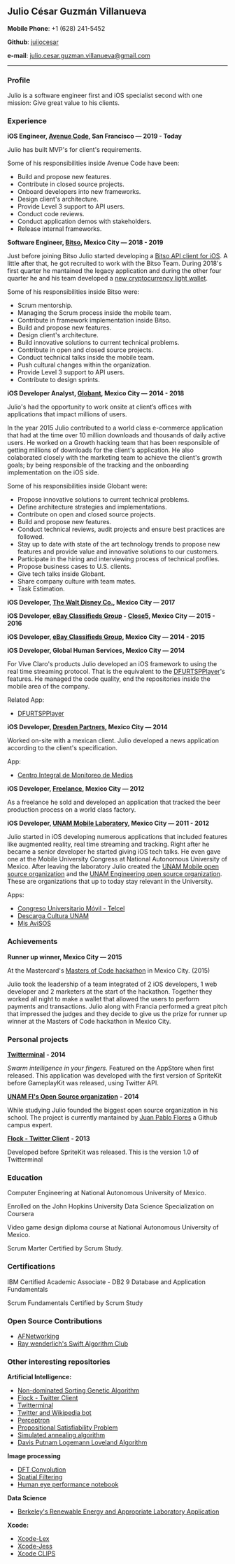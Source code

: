 ## Julio César Guzmán Villanueva

**Mobile Phone**: +1 (628) 241-5452

**Github**: [juiiocesar](http://github.com/juiiocesar)

**e-mail**: julio.cesar.guzman.villanueva@gmail.com

****

### Profile
Julio is a software engineer first and iOS specialist second with one mission: Give great value to his clients.

### Experience

**iOS Engineer, [Avenue Code](https://www.avenuecode.com), San Francisco — 2019 - Today** 

Julio has built MVP's for client's requirements. 

Some of his responsibilities inside Avenue Code have been:

- Build and propose new features.
- Contribute in closed source projects.
- Onboard developers into new frameworks.
- Design client's architecture.
- Provide Level 3 support to API users.
- Conduct code reviews.
- Conduct application demos with stakeholders.
- Release internal frameworks.

**Software Engineer, [Bitso](https://www.bitso.com/), Mexico City — 2018 - 2019**

Just before joining Bitso Julio started developing a [Bitso API client for iOS](https://github.com/JuIioCesar/Bitso). A little after that, he got recruited to work with the Bitso Team. During 2018's first quarter he mantained the legacy application and during the other four quarter he and his team developed a [new cryptocurrency light wallet](https://apps.apple.com/us/app/bitso/id1292836438). 

Some of his responsibilities inside Bitso were:

- Scrum mentorship.
- Managing the Scrum process inside the mobile team. 
- Contribute in framework implementation inside Bitso.
- Build and propose new features.
- Design client's architecture.
- Build innovative solutions to current technical problems.
- Contribute in open and closed source projects.
- Conduct technical talks inside the mobile team.
- Push cultural changes within the organization.
- Provide Level 3 support to API users.
- Contribute to design sprints. 

**iOS Developer Analyst, [Globant](https://www.globant.com/), Mexico City — 2014 - 2018**

Julio's had the opportunity to work onsite at client’s offices with applications that impact millions of users.

In the year 2015 Julio contributed to a world class e-commerce application that had at the time over 10 million downloads and thousands of daily active users. He worked on a Growth hacking team that has been responsible of getting millions of downloads for the client's application. He also colaborated closely with the marketing team to achieve the client's growth goals; by being responsible of the tracking and the onboarding implementation on the iOS side.  

Some of his responsibilities inside Globant were:

- Propose innovative solutions to current technical problems.
- Define architecture strategies and implementations.
- Contribute on open and closed source projects.
- Build and propose new features.
- Conduct technical reviews, audit projects and ensure best practices are followed.
- Stay up to date with state of the art technology trends to propose new features and provide value and innovative solutions to our customers.
- Participate in the hiring and interviewing process of technical profiles.
- Propose business cases to U.S. clients.
- Give tech talks inside Globant.
- Share company culture with team mates.
- Task Estimation.

**iOS Developer, [The Walt Disney Co.](http://www.disney.com), Mexico City — 2017**


**iOS Developer, [eBay Classifieds Group](https://www.ebayclassifiedsgroup.com) - [Close5](https://itunes.apple.com/us/app/close5-buy-sell-stuff-locally/id910559026?mt=8), Mexico City — 2015 - 2016**


**iOS Developer, [eBay Classifieds Group](https://www.ebayclassifiedsgroup.com), Mexico City — 2014 - 2015** 


**iOS Developer, Global Human Services, Mexico City — 2014**

For Vive Claro's products Julio developed an iOS framework to using the real time streaming protocol. That is the equivalent to the [DFURTSPPlayer](https://github.com/durfu/DFURTSPPlayer)'s features. He managed the code quality, end the repositories inside the mobile area of the company.

Related App: 

- [DFURTSPPlayer](https://github.com/durfu/DFURTSPPlayer)

**iOS Developer, [Dresden Partners](http://www.dresdenpartners.com), Mexico City — 2014**

Worked on-site with a mexican client. Julio developed a news application according to the client's specification.

App: 

- [Centro Integral de Monitoreo de Medios](https://itunes.apple.com/us/app/cimm/id844331719?mt=8)

**iOS Developer, [Freelance](http://julio.work), Mexico City — 2012**

As a freelance he sold and developed an application that tracked the beer production process on a world class factory.

**iOS Developer, [UNAM Mobile Laboratory](http://mobile.unam.mx), Mexico City — 2011 - 2012**

Julio started in iOS developing numerous applications that included features like augmented reality, real time streaming and tracking. Right after he became a senior developer he started giving iOS tech talks. He even gave one at the Mobile University Congress at National Autonomous University of Mexico. After leaving the laboratory Julio created the [UNAM Mobile open source organization](https://github.com/UNAMMobile) and the [UNAM Engineering open source organization](https://github.com/unamfi). These are organizations that up to today stay relevant in the University.

Apps:

- [Congreso Universitario Móvil - Telcel](https://itunes.apple.com/ru/app/congreso-universitario-movil/id716260362?l=en&mt=8)
- [Descarga Cultura UNAM](https://itunes.apple.com/mx/app/descarga-cultura-unam/id950397556?mt=8)
- [Mis AviSOS](https://apps.unam.mx/mis-avisos-2/)

### Achievements
**Runner up winner, Mexico City — 2015**

At the Mastercard's [Masters of Code hackathon](http://mastersofcode.com) in Mexico City. (2015)

Julio took the leadership of a team integrated of 2 iOS developers, 1 web developer and 2 marketers at the start of the hackathon. Together they worked all night to make a wallet that allowed the users to perform payments and transactions. Julio along with Francia performed a great pitch that impressed the judges and they decide to give us the prize for runner up winner at the Masters of Code hackathon in Mexico City. 

### Personal projects
[**Twitterminal**](https://itunes.apple.com/us/app/twitterminal/id788443372?mt=8) **- 2014**

_Swarm intelligence in your fingers._ Featured on the AppStore when first released. This application was developed with the first version of SpriteKit before GameplayKit was released, using Twitter API.

[**UNAM FI's Open Source organization**](https://github.com/unamfi) **- 2014**

While studying Julio founded the biggest open source organization in his school. The project is currently mantained by [Juan Pablo Flores](https://github.com/juanpflores/) a Github campus expert.    

[**Flock - Twitter Client**](https://itunes.apple.com/us/app/flock-twitter-client/id544536195?mt=8) **- 2013**

Developed before SpriteKit was released. This is the version 1.0 of Twitterminal

### Education
Computer Engineering at National Autonomous University of Mexico.

Enrolled on the John Hopkins University Data Science Specialization on Coursera

Video game design diploma course at National Autonomous University of Mexico.

Scrum Marter Certified by Scrum Study.

### Certifications 

IBM Certified Academic Associate - DB2 9 Database and Application Fundamentals

Scrum Fundamentals Certified by Scrum Study

### Open Source Contributions

- [AFNetworking](https://github.com/AFNetworking/AFNetworking)
- [Ray wenderlich's Swift Algorithm Club](https://github.com/raywenderlich/swift-algorithm-club)

### Other interesting repositories
**Artificial Intelligence:**
- [Non-dominated Sorting Genetic Algorithm](https://github.com/unamfi/NSGA-II)
- [Flock - Twitter Client](https://itunes.apple.com/us/app/flock-twitter-client/id544536195?mt=8)
- [Twitterminal](https://itunes.apple.com/us/app/twitterminal/id788443372?mt=8)
- [Twitter and Wikipedia bot](https://github.com/unamfi/Twitter-and-Wikipedia-bot)
- [Perceptron](https://github.com/unamfi/Perceptron)
- [Propositional Satisfiability Problem](https://github.com/unamfi/SAT)
- [Simulated annealing algorithm](https://github.com/unamfi/SA)
- [Davis Putnam Logemann Loveland Algorithm](https://github.com/unamfi/DPLL)

**Image processing**
- [DFT Convolution](https://github.com/unamfi/DFT-Convolution)
- [Spatial Filtering](https://github.com/unamfi/Spatial-Filtering)
- [Human eye performance notebook](https://github.com/unamfi/Human-eye-performance)

**Data Science**

- [Berkeley's Renewable Energy and Appropriate Laboratory Application](https://github.com/JuIioCesar/Renewable-Energy-and-Appropriate-Laboratory)

**Xcode:**
- [Xcode-Lex](https://github.com/unamfi/Xcode-Lex)
- [Xcode-Jess](https://github.com/unamfi/Xcode-Jess)
- [Xcode CLIPS](https://github.com/unamfi/Xcode-CLIPS)
